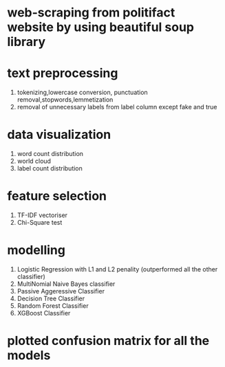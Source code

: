 # web-scraping from politifact website by using beautiful soup library
# text preprocessing 
 1. tokenizing,lowercase conversion, punctuation removal,stopwords,lemmetization
 2. removal of unnecessary labels from label column except fake and true 
# data visualization
 1. word count distribution
 2. world cloud
 3. label count distribution
# feature selection
 1. TF-IDF vectoriser
 2. Chi-Square test
# modelling
 1. Logistic Regression with L1 and L2 penality (outperformed all the other classifier)
 2. MultiNomial Naive Bayes classifier
 3. Passive Aggeressive Classifier
 4. Decision Tree Classifier
 5. Random Forest Classifier
 6. XGBoost Classifier
# plotted confusion matrix for all the models
